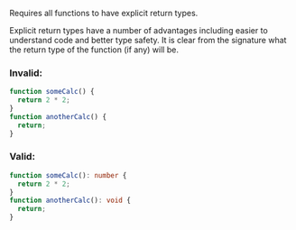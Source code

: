 Requires all functions to have explicit return types.

Explicit return types have a number of advantages including easier to understand
code and better type safety. It is clear from the signature what the return type
of the function (if any) will be.

### Invalid:

```typescript
function someCalc() {
  return 2 * 2;
}
function anotherCalc() {
  return;
}
```

### Valid:

```typescript
function someCalc(): number {
  return 2 * 2;
}
function anotherCalc(): void {
  return;
}
```
